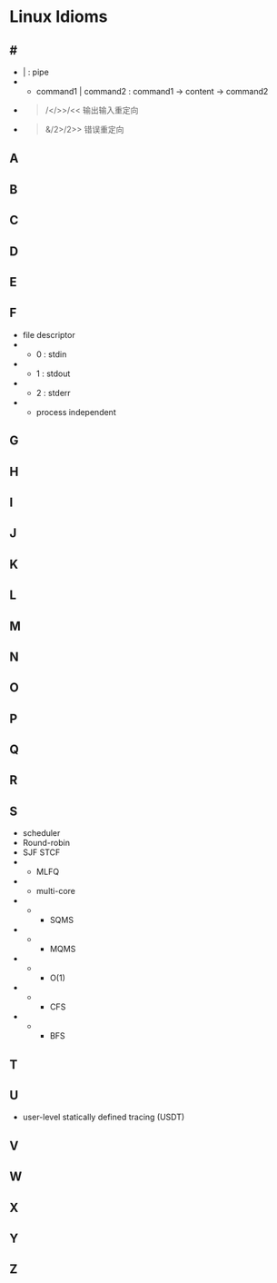 # Linux Idioms

## \#

* | : pipe
* + command1 | command2 : command1 -> content -> command2
* >/</>>/<< 输出输入重定向
* >&/2>/2>> 错误重定向

## A


## B



## C


## D



## E


## F

* file descriptor
* + 0 : stdin
* + 1 : stdout
* + 2 : stderr
* + process independent

## G


## H



## I



## J



## K


## L



## M



## N



## O


## P



## Q



## R



## S
* scheduler
* Round-robin
* SJF STCF
* + MLFQ
* + multi-core
* + - SQMS
* + - MQMS
* + - O(1)
* + - CFS
* + - BFS


## T



## U

* user-level statically defined tracing (USDT) 

## V



## W



## X



## Y



## Z

